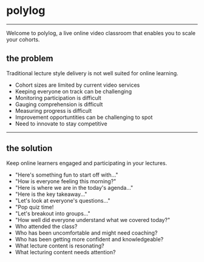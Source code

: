 # polylog
---
Welcome to polylog, a live online video classroom that enables you to scale your cohorts.

## the problem
Traditional lecture style delivery is not well suited for online learning.
* Cohort sizes are limited by current video services
* Keeping everyone on track can be challenging
* Monitoring participation is difficult
* Gauging comprehension is difficult
* Measuring progress is difficult
* Improvement opportuntities can be challenging to spot
* Need to innovate to stay competitive

---
## the solution
Keep online learners engaged and participating in your lectures.

* "Here's something fun to start off with..."
* "How is everyone feeling this morning?"
* "Here is where we are in the today's agenda..."
* "Here is the key takeaway..."
* "Let's look at everyone's questions..."
* "Pop quiz time!
* "Let's breakout into groups..."
* "How well did everyone understand what we covered today?"
* Who attended the class?
* Who has been uncomfortable and might need coaching?
* Who has been getting more confident and knowledgeable?
* What lecture content is resonating?
* What lecturing content needs attention?


